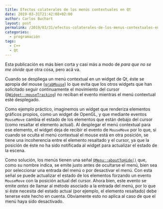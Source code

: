 ```yaml
---
title: Efectos colaterales de los menús contextuales en Qt
date: 2019-03-31T21:42:08+02:00
author: Carlos Buchart
layout: post
permalink: /2019/03/31/efectos-colaterales-de-los-menus-contextuales-en-qt/
categories:
  - programación
tags:
  - C++
  - Qt
---
```

Esta publicación es más bien corta y casi más a modo de _para que no se me olvide_ que otra cosa, pero acá va.

Cuando se despliega un menú contextual en un widget de Qt, éste se apropia del mouse ([`grabMouse`](https://doc.qt.io/qt-5/qwidget.html#grabMouse)) lo que evita que los otros widgets que han solicitado seguir continuamente el movimiento del cursor ([`QWidget::mouseTracking`](https://doc.qt.io/qt-5/qwidget.html#mouseTracking-prop)) no reciban el evento mientras el menú contextual esté desplegado.

Como ejemplo práctico, imaginemos un widget que renderiza elementos gráficos propios, como un widget de OpenGL, y que mediante eventos `MouseMove` cambia el estado de los elementos que están debajo del cursor (como resaltar el elemento actual). Al desplegar el menú contextual para ese elemento, el widget deja de recibir el evento de `MouseMove` por lo que, si cuando se oculta el menú contextual el mouse está en otra posición, se tiene una incoherencia entre el elemento resaltado y el cursor, ya que la posición de éste no ha sido notificada al widget para actualizar el estado de la escena.

Como solución, los menús tienen una señal [`QMenu::aboutToHide()`](https://doc.qt.io/qt-5/qmenu.html#aboutToHide) que, como su nombre indica, se emite justo antes de ocultarse el menú, bien sea por seleccionar una entrada del menú o por desactivar el menú. Con esta señal se puede actualizar el estado de los elementos forzando un evento `MouseMove` con la posición actual del cursor. Ahora bien, este evento se emite *antes* de llamar al método asociado a la entrada del menú, por lo que si éste necesita del estado actual (por ejemplo, el elemento resaltado) debe tenerse este hecho en cuenta. Obviamente esto no aplica al caso de que el menú haya sido desactivado.
